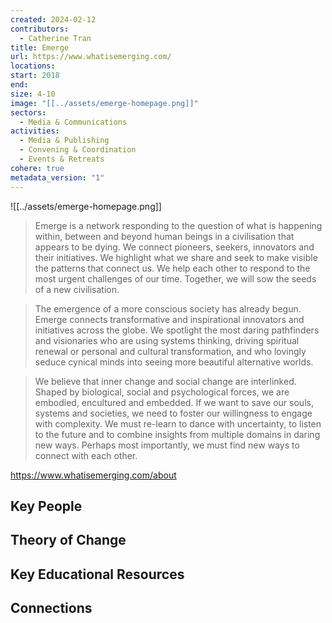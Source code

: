 ```yaml
---
created: 2024-02-12
contributors:
  - Catherine Tran
title: Emerge
url: https://www.whatisemerging.com/
locations: 
start: 2018
end: 
size: 4-10
image: "[[../assets/emerge-homepage.png]]"
sectors:
  - Media & Communications
activities:
  - Media & Publishing
  - Convening & Coordination
  - Events & Retreats
cohere: true
metadata_version: "1"
---
```


![[../assets/emerge-homepage.png]]

>Emerge is a network responding to the question of what is happening within, between and beyond human beings in a civilisation that appears to be dying. We connect pioneers, seekers, innovators and their initiatives. We highlight what we share and seek to make visible the patterns that connect us. We help each other to respond to the most urgent challenges of our time. Together, we will sow the seeds of a new civilisation.

>The emergence of a more conscious society has already begun. Emerge connects transformative and inspirational innovators and initiatives across the globe. We spotlight the most daring pathfinders and visionaries who are using systems thinking, driving spiritual renewal or personal and cultural transformation, and who lovingly seduce cynical minds into seeing more beautiful alternative worlds.

>We believe that inner change and social change are interlinked. Shaped by biological, social and psychological forces, we are embodied, encultured and embedded. If we want to save our souls, systems and societies, we need to foster our willingness to engage with complexity. We must re-learn to dance with uncertainty, to listen to the future and to combine insights from multiple domains in daring new ways. Perhaps most importantly, we must find new ways to connect with each other.

https://www.whatisemerging.com/about

## Key People

## Theory of Change

## Key Educational Resources

## Connections







